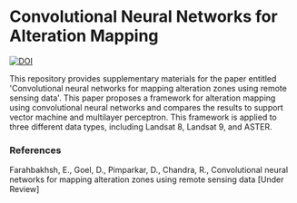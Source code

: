 # Convolutional Neural Networks for Alteration Mapping

[![DOI](https://zenodo.org/badge/512082076.svg)](https://zenodo.org/badge/latestdoi/512082076)

This repository provides supplementary materials for the paper entitled 'Convolutional neural networks for mapping alteration zones using remote sensing data'. This paper proposes a framework for alteration mapping using convolutional neural networks and compares the results to support vector machine and multilayer perceptron. This framework is applied to three different data types, including Landsat 8, Landsat 9, and ASTER.

### References
Farahbakhsh, E., Goel, D., Pimparkar, D., Chandra, R., Convolutional neural networks for mapping alteration zones using remote sensing data [Under Review]
